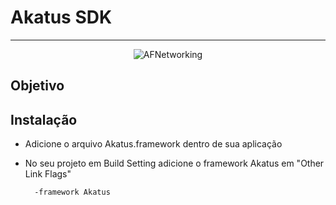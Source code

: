 # Akatus SDK
--------------
<p align="center" >
  <img src="https://site.akatus.com/wp-content/uploads/2012/12/logo.gif" alt="AFNetworking" title="AFNetworking">
</p>

## Objetivo


## Instalação

- Adicione o arquivo Akatus.framework dentro de sua aplicação
- No seu projeto em Build Setting adicione o framework Akatus em "Other Link Flags"

        -framework Akatus



